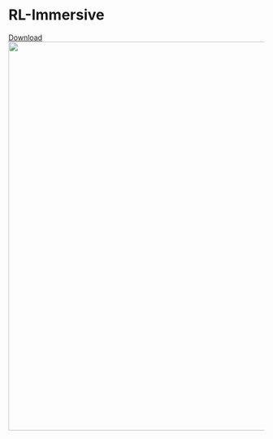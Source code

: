 # RL-Immersive
[Download](https://github.com/melkypie/resource-packs/archive/pack-rl-immersive.zip)
<img src="https://i.ibb.co/gS15kt7/Immersive-screenshot.png" width="765"><br/>
